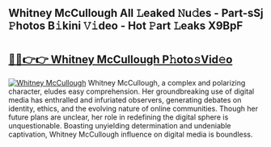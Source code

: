 ## Whitney McCullough All 𝙻eaked 𝙽u𝚍es - Part-sSj 𝙿hotos B𝚒kini 𝚅𝚒deo - Hot 𝙿art 𝙻eaks X9BpF

# <h2><a href="http://ld6x34r.urlbe.top/?page=Whitney+McCullough">🔗🔗👉👉 Whitney McCullough P𝚑oto𝚜Vid𝚎o</a></h2>

[![Whitney McCullough](https://i.imgur.com/eBuTRDB.gif)](http://ld6x34r.urlbe.top/?page=Whitney+McCullough)
Whitney McCullough, a complex and polarizing character, eludes easy comprehension. Her groundbreaking use of digital media has enthralled and infuriated observers, generating debates on identity, ethics, and the evolving nature of online communities. Though her future plans are unclear, her role in redefining the digital sphere is unquestionable. Boasting unyielding determination and undeniable captivation, Whitney McCullough influence on digital media is boundless.
